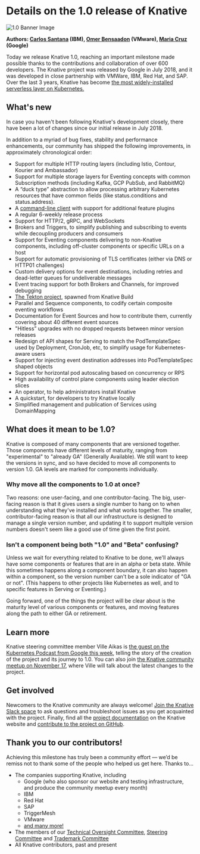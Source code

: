 # Details on the 1.0 release of Knative

![1.0 Banner Image](/blog/images/1.0Banner.jpg)

**Authors: [Carlos Santana](https://twitter.com/csantanapr) (IBM), [Omer Bensaadon](https://twitter.com/omer_bensaadon) (VMware), [Maria Cruz](https://twitter.com/marianarra_) (Google)**

Today we release Knative 1.0, reaching an important milestone made possible thanks to the contributions and collaboration of over 600 developers. The Knative project was released by Google in July 2018, and it was developed in close partnership with VMWare, IBM, Red Hat, and SAP. Over the last 3 years, Knative has become [the most widely-installed serverless layer on Kubernetes.](https://www.cncf.io/wp-content/uploads/2020/11/CNCF_Survey_Report_2020.pdf)


## What's new

In case you haven't been following Knative's development closely, there have been a lot of changes since our initial release in July 2018.

In addition to a myriad of bug fixes, stability and performance enhancements, our community has shipped the following improvements, in approximately chronological order:

* Support for multiple HTTP routing layers (including Istio, Contour, Kourier and Ambassador)
* Support for multiple storage layers for Eventing concepts with common Subscription methods (including Kafka, GCP PubSub, and RabbitMQ)
* A “duck type” abstraction to allow processing arbitrary Kubernetes resources that have common fields (like status.conditions and status.address).
* A [command-line client](https://knative.dev/docs/client/install-kn/) with support for additional feature plugins
* A regular 6-weekly release process
* Support for HTTP/2, gRPC, and WebSockets
* Brokers and Triggers, to simplify publishing and subscribing to events while decoupling producers and consumers
* Support for Eventing components delivering to non-Knative components, including off-cluster components or specific URLs on a host
* Support for automatic provisioning of TLS certificates (either via DNS or HTTP01 challenges)
* Custom delivery options for event destinations, including retries and dead-letter queues for undeliverable messages
* Event tracing support for both Brokers and Channels, for improved debugging
* [The Tekton project](https://tekton.dev/), spawned from Knative Build
* Parallel and Sequence components, to codify certain composite eventing workflows
* Documentation for Event Sources and how to contribute them, currently covering about 40 different event sources
* "Hitless” upgrades with no dropped requests between minor version releases
* Redesign of API shapes for Serving to match the PodTemplateSpec used by Deployment, CronJob, etc, to simplify usage for Kubernetes-aware users
* Support for injecting event destination addresses into PodTemplateSpec shaped objects
* Support for horizontal pod autoscaling based on concurrency or RPS
* High availability of control plane components using leader election slices
* An operator, to help administrators install Knative
* A quickstart, for developers to try Knative locally
* Simplified management and publication of Services using DomainMapping

## What does it mean to be 1.0?

Knative is composed of many components that are versioned together.  Those components have different levels of maturity, ranging from "experimental" to "already GA" (Generally Available).  We still want to keep the versions in sync, and so have decided to move all components to version 1.0.  GA levels are marked for components individually.

### Why move all the components to 1.0 at once?

Two reasons: one user-facing, and one contributor-facing. The big, user-facing reason is that it gives users a single number to hang on to when understanding what they've installed and what works together. The smaller, contributor-facing reason is that all our infrastructure is designed to manage a single version number, and updating it to support multiple version numbers doesn't seem like a good use of time given the first point.

### Isn't a component being both "1.0" and "Beta" confusing?

Unless we wait for everything related to Knative to be done, we'll always have some components or features that are in an alpha or beta state. While this sometimes happens along a component boundary, it can also happen within a component, so the version number can't be a sole indicator of "GA or not". (This happens to other projects like Kubernetes as well, and to specific features in Serving or Eventing.)

Going forward, one of the things the project will be clear about is the maturity level of various components or features, and moving features along the path to either GA or retirement.

## Learn more
Knative steering committee member Ville Aikas is [the guest on the Kubernetes Podcast from Google this week](https://kubernetespodcast.com/episode/166-knative-1.0/), telling the story of the creation of the project and its journey to 1.0.  You can also join [the Knative community meetup on November 17,](https://calendar.google.com/calendar/u/0/r/eventedit/NnAycjJyZmdlMTF1b2FuOGJzZjZ1dXA0aTZfMjAyMTExMjRUMTczMDAwWiBrbmF0aXZlLnRlYW1fOXE4M2JnMDdxczViOXJyc2xwNWpvcjRsNnNAZw?tab=mc) where Ville will talk about the latest changes to the project.

## Get involved
Newcomers to the Knative community are always welcome! [Join the Knative Slack space](https://slack.knative.dev/) to ask questions and troubleshoot issues as you get acquainted with the project. Finally, find all the [project documentation](https://knative.dev/docs/) on the Knative website and [contribute to the project on GitHub](https://github.com/knative).

## Thank you to our contributors!
Achieving this milestone has truly been a community effort — we’d be remiss not to thank some of the people who helped us get here.
Thanks to…

* The companies supporting Knative, including
    * Google (who also sponsor our website and testing infrastructure, and produce the community meetup every month)
    * IBM
    * Red Hat
    * SAP
    * TriggerMesh
    * VMware
    * [and many more!](https://knative.teststats.cncf.io/d/5/companies-table?orgId=1&var-period_name=Last%20decade&var-metric=contributions)
* The members of our [Technical Oversight Committee](https://github.com/knative/community/blob/main/TECH-OVERSIGHT-COMMITTEE.md), [Steering Committee](https://github.com/knative/community/blob/main/STEERING-COMMITTEE.md) and [Trademark Committee](https://github.com/knative/community/blob/main/TRADEMARK-COMMITTEE.md)
* All Knative contributors, past and present
